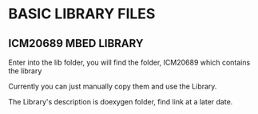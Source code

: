 # BASIC LIBRARY FILES

## ICM20689 MBED LIBRARY

Enter into the lib folder, you will find the folder, ICM20689 which contains the library

Currently you can just manually copy them and use the Library.

The Library's description is doexygen folder, find link at a later date.
